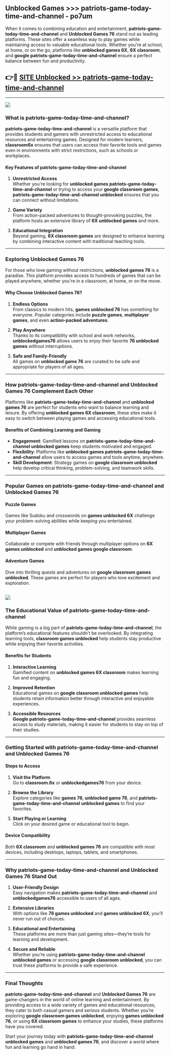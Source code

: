 ## Unblocked Games >>> patriots-game-today-time-and-channel - po7um 

When it comes to combining education and entertainment, **patriots-game-today-time-and-channel** and **Unblocked Games 76** stand out as leading platforms. These sites offer a seamless way to play games while maintaining access to valuable educational tools. Whether you're at school, at home, or on the go, platforms like **unblocked games 6X**, **6X classroom**, and **google patriots-game-today-time-and-channel** ensure a perfect balance between fun and productivity.
## 👉🔴 [SITE Unblocked >> patriots-game-today-time-and-channel](https://unblockedgames.edu.pl?title=patriots-game-today-time-and-channel&ref=22JU)
---
<a href="https://unblockedgames.edu.pl?title=patriots-game-today-time-and-channel&ref=22JU/"><img src="https://github.com/user-attachments/assets/438f12ca-57a4-47a3-8ead-c64da593a1e5"/></a>
### What is patriots-game-today-time-and-channel?  

**patriots-game-today-time-and-channel** is a versatile platform that provides students and gamers with unrestricted access to educational resources and entertaining games. Designed for modern learners, **classroom6x** ensures that users can access their favorite tools and games even in environments with strict restrictions, such as schools or workplaces.  

#### Key Features of patriots-game-today-time-and-channel  

1. **Unrestricted Access**  
   Whether you're looking for **unblocked games patriots-game-today-time-and-channel** or trying to access your **google classroom games**, **patriots-game-today-time-and-channel unblocked** ensures that you can connect without limitations.  

2. **Game Variety**  
   From action-packed adventures to thought-provoking puzzles, the platform hosts an extensive library of **6X unblocked games** and more.  

3. **Educational Integration**  
   Beyond gaming, **6X classroom games** are designed to enhance learning by combining interactive content with traditional teaching tools.  



---

### Exploring Unblocked Games 76  

For those who love gaming without restrictions, **unblocked games 76** is a paradise. This platform provides access to hundreds of games that can be played anywhere, whether you're in a classroom, at home, or on the move.  

#### Why Choose Unblocked Games 76?  

1. **Endless Options**  
   From classics to modern hits, **games unblocked 76** has something for everyone. Popular categories include **puzzle games**, **multiplayer games**, and even **action-packed adventures**.  

2. **Play Anywhere**  
   Thanks to its compatibility with school and work networks, **unblockedgames76** allows users to enjoy their favorite **76 unblocked games** without interruptions.  

3. **Safe and Family-Friendly**  
   All games on **unblocked game 76** are curated to be safe and appropriate for players of all ages.  

---

### How patriots-game-today-time-and-channel and Unblocked Games 76 Complement Each Other  

Platforms like **patriots-game-today-time-and-channel** and **unblocked games 76** are perfect for students who want to balance learning and leisure. By offering **unblocked games 6X classroom**, these sites make it easy to switch between playing games and accessing educational tools.  

#### Benefits of Combining Learning and Gaming  

- **Engagement**: Gamified lessons on **patriots-game-today-time-and-channel unblocked games** keep students motivated and engaged.  
- **Flexibility**: Platforms like **unblocked games patriots-game-today-time-and-channel** allow users to access games and tools anytime, anywhere.  
- **Skill Development**: Strategy games on **google classroom unblocked** help develop critical thinking, problem-solving, and teamwork skills.  

---

### Popular Games on patriots-game-today-time-and-channel and Unblocked Games 76  

#### Puzzle Games  

Games like Sudoku and crosswords on **games unblocked 6X** challenge your problem-solving abilities while keeping you entertained.  

#### Multiplayer Games  

Collaborate or compete with friends through multiplayer options on **6X games unblocked** and **unblocked games google classroom**.  

#### Adventure Games  

Dive into thrilling quests and adventures on **google classroom games unblocked**. These games are perfect for players who love excitement and exploration.  

<a href="http://download.freeplayer.one?title=patriots-game-today-time-and-channel&ref=23D/"><img src="https://github.com/user-attachments/assets/fe0c3e91-c8e1-489c-acf0-e2f614c12fb8"/></a>
---

### The Educational Value of patriots-game-today-time-and-channel  

While gaming is a big part of **patriots-game-today-time-and-channel**, the platform’s educational features shouldn’t be overlooked. By integrating learning tools, **classroom games unblocked** help students stay productive while enjoying their favorite activities.  

#### Benefits for Students  

1. **Interactive Learning**  
   Gamified content on **unblocked games 6X classroom** makes learning fun and engaging.  

2. **Improved Retention**  
   Educational games on **google classroom unblocked games** help students retain information better through interactive and enjoyable experiences.  

3. **Accessible Resources**  
   **Google patriots-game-today-time-and-channel** provides seamless access to study materials, making it easier for students to stay on top of their studies.  

---

### Getting Started with patriots-game-today-time-and-channel and Unblocked Games 76  

#### Steps to Access  

1. **Visit the Platform**  
   Go to **classroom.6x** or **unblockedgames76** from your device.  

2. **Browse the Library**  
   Explore categories like **games 76**, **unblocked game 76**, and **patriots-game-today-time-and-channel unblocked games** to find your favorites.  

3. **Start Playing or Learning**  
   Click on your desired game or educational tool to begin.  

#### Device Compatibility  

Both **6X classroom** and **unblocked games 76** are compatible with most devices, including desktops, laptops, tablets, and smartphones.  

---

### Why patriots-game-today-time-and-channel and Unblocked Games 76 Stand Out  

1. **User-Friendly Design**  
   Easy navigation makes **patriots-game-today-time-and-channel** and **unblockedgames76** accessible to users of all ages.  

2. **Extensive Libraries**  
   With options like **76 games unblocked** and **games unblocked 6X**, you’ll never run out of choices.  

3. **Educational and Entertaining**  
   These platforms are more than just gaming sites—they’re tools for learning and development.  

4. **Secure and Reliable**  
   Whether you’re using **patriots-game-today-time-and-channel unblocked games** or accessing **google classroom unblocked**, you can trust these platforms to provide a safe experience.  

---

### Final Thoughts  

**patriots-game-today-time-and-channel** and **Unblocked Games 76** are game-changers in the world of online learning and entertainment. By providing access to a wide variety of games and educational resources, they cater to both casual gamers and serious students. Whether you’re exploring **google classroom games unblocked**, enjoying **games unblocked 76**, or using **6X classroom games** to enhance your studies, these platforms have you covered.  

Start your journey today with **patriots-game-today-time-and-channel unblocked games** and **unblocked games 76**, and discover a world where fun and learning go hand in hand.  